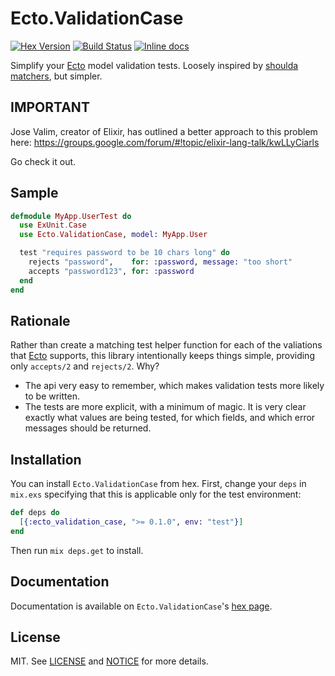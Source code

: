 Ecto.ValidationCase
==================

[![Hex Version](http://img.shields.io/hexpm/v/ecto_validation_case.svg)](https://hex.pm/packages/ecto_validation_case)
[![Build Status](https://travis-ci.org/danielberkompas/ecto_validation_case.svg?branch=master)](https://travis-ci.org/danielberkompas/ecto_validation_case)
[![Inline docs](http://inch-ci.org/github/danielberkompas/ecto_validation_case.svg?branch=master)](http://inch-ci.org/github/danielberkompas/ecto_validation_case)

Simplify your [Ecto][ecto] model validation tests. Loosely inspired by [shoulda
matchers][shoulda], but simpler.

## IMPORTANT

Jose Valim, creator of Elixir, has outlined a better approach to this problem
here: https://groups.google.com/forum/#!topic/elixir-lang-talk/kwLLyCiarls

Go check it out.

## Sample

```elixir
defmodule MyApp.UserTest do
  use ExUnit.Case
  use Ecto.ValidationCase, model: MyApp.User

  test "requires password to be 10 chars long" do
    rejects "password",    for: :password, message: "too short"
    accepts "password123", for: :password
  end
end
```

## Rationale

Rather than create a matching test helper function for each of the valiations
that [Ecto][ecto] supports, this library intentionally keeps things simple,
providing only `accepts/2` and `rejects/2`. Why?

- The api very easy to remember, which makes validation tests more likely to be
  written.
- The tests are more explicit, with a minimum of magic. It is very clear exactly
  what values are being tested, for which fields, and which error messages
  should be returned.

## Installation

You can install `Ecto.ValidationCase` from hex. First, change your `deps` in
`mix.exs` specifying that this is applicable only for the test environment:

```elixir
def deps do
  [{:ecto_validation_case, ">= 0.1.0", env: "test"}]
end
```

Then run `mix deps.get` to install.

## Documentation

Documentation is available on `Ecto.ValidationCase`'s [hex page][hex-page].

## License

MIT. See [LICENSE](/LICENSE) and [NOTICE](/NOTICE) for more details.

[hex-page]: https://hex.pm/packages/ecto_validation_case
[ecto]: https://github.com/elixir-lang/ecto
[shoulda]: http://matchers.shoulda.io/

